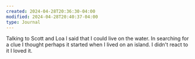 ```yaml
---
created: 2024-04-28T20:36:30-04:00
modified: 2024-04-28T20:40:37-04:00
type: Journal
---
```


Talking to Scott and Loa l said that I could live on the water. In searching for a clue I thought perhaps it started when I lived on an island. I didn't react to it I loved it.
